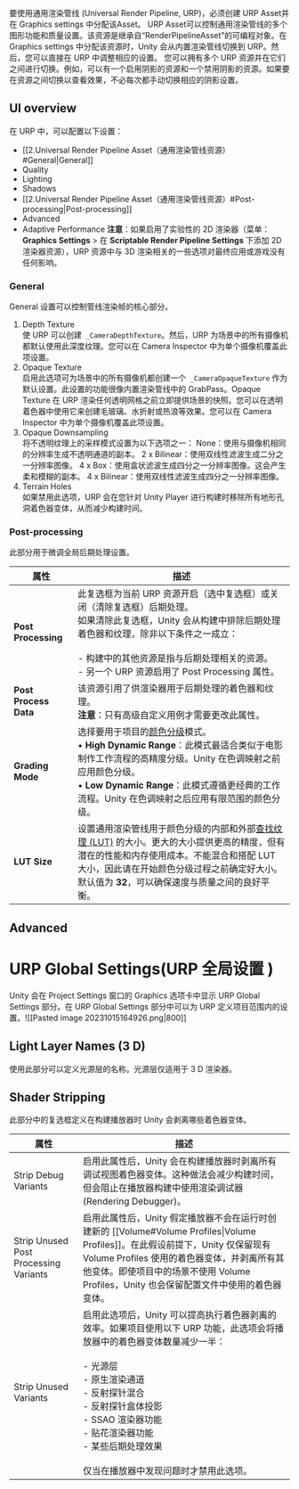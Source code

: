 要使用通用渲染管线 (Universal Render Pipeline, URP)，必须创建 URP Asset并在 Graphics settings 中分配该Asset。
URP Asset可以控制通用渲染管线的多个图形功能和质量设置。该资源是继承自“RenderPipelineAsset”的可编程对象。在 Graphics settings 中分配该资源时，Unity 会从内置渲染管线切换到 URP。然后，您可以直接在 URP 中调整相应的设置。
您可以拥有多个 URP 资源并在它们之间进行切换。例如，可以有一个启用阴影的资源和一个禁用阴影的资源。如果要在资源之间切换以查看效果，不必每次都手动切换相应的阴影设置。
##  UI overview
在 URP 中，可以配置以下设置：
- [[2.Universal Render Pipeline Asset（通用渲染管线资源）#General|General]]
- Quality
- Lighting
- Shadows
- [[2.Universal Render Pipeline Asset（通用渲染管线资源）#Post-processing|Post-processing]] 
- Advanced
- Adaptive Performance
**注意**：如果启用了实验性的 2D 渲染器（菜单：**Graphics Settings** > 在 **Scriptable Render Pipeline Settings** 下添加 2D 渲染器资源），URP 资源中与 3D 渲染相关的一些选项对最终应用或游戏没有任何影响。
### General
General 设置可以控制管线渲染帧的核心部分。
1. Depth Texture	
    使 URP 可以创建` _CameraDepthTexture`。然后，URP 为场景中的所有摄像机都默认使用此深度纹理。您可以在 Camera Inspector 中为单个摄像机覆盖此项设置。
2. Opaque Texture	
    启用此选项可为场景中的所有摄像机都创建一个` _CameraOpaqueTexture` 作为默认设置。此设置的功能很像内置渲染管线中的 GrabPass。Opaque Texture 在 URP 渲染任何透明网格之前立即提供场景的快照。您可以在透明着色器中使用它来创建毛玻璃、水折射或热浪等效果。您可以在 Camera Inspector 中为单个摄像机覆盖此项设置。
3. Opaque Downsampling	
    将不透明纹理上的采样模式设置为以下选项之一：
    None：使用与摄像机相同的分辨率生成不透明通道的副本。
    2 x Bilinear：使用双线性滤波生成二分之一分辨率图像。
    4 x Box：使用盒状滤波生成四分之一分辨率图像。这会产生柔和模糊的副本。
    4 x Bilinear：使用双线性滤波生成四分之一分辨率图像。
4. Terrain Holes	
    如果禁用此选项，URP 会在您针对 Unity Player 进行构建时移除所有地形孔洞着色器变体，从而减少构建时间。
### Post-processing

此部分用于微调全局后期处理设置。

| 属性                  | 描述                                                                                                                                                                                                                                                                                                                        |
| --------------------- | --------------------------------------------------------------------------------------------------------------------------------------------------------------------------------------------------------------------------------------------------------------------------------------------------------------------------- |
| **Post Processing**   | 此复选框为当前 URP 资源开启（选中复选框）或关闭（清除复选框）后期处理。  <br>如果清除此复选框，Unity 会从构建中排除后期处理着色器和纹理，除非以下条件之一成立：<br><br>- 构建中的其他资源是指与后期处理相关的资源。<br>- 另一个 URP 资源启用了 Post Processing 属性。                                                       |
| **Post Process Data** | 该资源引用了供渲染器用于后期处理的着色器和纹理。  <br>**注意**：只有高级自定义用例才需要更改此属性。                                                                                                                                                                                                                        |
| **Grading Mode**      | 选择要用于项目的[颜色分级](https://docs.unity3d.com/Manual/PostProcessing-ColorGrading.html)模式。  <br>• **High Dynamic Range**：此模式最适合类似于电影制作工作流程的高精度分级。Unity 在色调映射之前应用颜色分级。  <br>• **Low Dynamic Range**：此模式遵循更经典的工作流程。Unity 在色调映射之后应用有限范围的颜色分级。 |
| **LUT Size**          | 设置通用渲染管线用于颜色分级的内部和外部[查找纹理 (LUT)](https://docs.unity3d.com/Manual/PostProcessing-ColorGrading.html) 的大小。更大的大小提供更高的精度，但有潜在的性能和内存使用成本。不能混合和搭配 LUT 大小，因此请在开始颜色分级过程之前确定好大小。  <br>默认值为 **32**，可以确保速度与质量之间的良好平衡。       |                                                                                                                                                                                                                                                                                                                           |

## Advanced

# URP Global Settings(URP 全局设置 )
Unity 会在 Project Settings 窗口的 Graphics 选项卡中显示 URP Global Settings 部分。在 URP Global Settings 部分中可以为 URP 定义项目范围内的设置。![[Pasted image 20231015164926.png|800]]
## Light Layer Names (3 D)
使用此部分可以定义光源层的名称。光源层仅适用于 3 D 渲染器。
## Shader Stripping
此部分中的复选框定义在构建播放器时 Unity 会剥离哪些着色器变体。

| **属性**                              | **描述**                                                                                                                                                                                                                                                                                                         |
| ------------------------------------- | ---------------------------------------------------------------------------------------------------------------------------------------------------------------------------------------------------------------------------------------------------------------------------------------------------------------- |
| Strip Debug Variants                  | 启用此属性后，Unity 会在构建播放器时剥离所有调试视图着色器变体。这种做法会减少构建时间，但会阻止在播放器构建中使用渲染调试器 (Rendering Debugger)。                                                                                                                                                              |
| Strip Unused Post Processing Variants | 启用此属性后，Unity 假定播放器不会在运行时创建新的 [[Volume#Volume Profiles\|Volume Profiles]]。在此假设前提下，Unity 仅保留现有 Volume Profiles 使用的着色器变体，并剥离所有其他变体。即使项目中的场景不使用 Volume Profiles，Unity 也会保留配置文件中使用的着色器变体。                                        |
| Strip Unused Variants                 | 启用此选项后，Unity 可以提高执行着色器剥离的效率。如果项目使用以下 URP 功能，此选项会将播放器中的着色器变体数量减少一半：<br><br>- 光源层<br>- 原生渲染通道<br>- 反射探针混合<br>- 反射探针盒体投影<br>- SSAO 渲染器功能<br>- 贴花渲染器功能<br>- 某些后期处理效果<br><br>仅当在播放器中发现问题时才禁用此选项。 |

